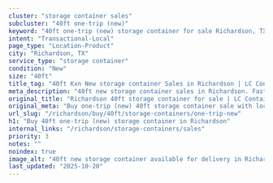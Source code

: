 ```yaml
---
cluster: "storage container sales"
subcluster: "40ft one-trip (new)"
keyword: "40ft one-trip (new) storage container for sale Richardson, TX"
intent: "Transactional-Local"
page_type: "Location-Product"
city: "Richardson, TX"
service_type: "storage container"
condition: "New"
size: "40ft"
title_tag: "40ft Kxn New storage container Sales in Richardson | LC Container"
meta_description: "40ft new storage container sales in Richardson. Fast delivery, competitive pricing. Serving storage containers area. Quote ID: YZK. Call (214) 524-4168 for your free quote today."
original_title: "Richardson 40ft storage container for sale | LC Container"
original_meta: "Buy one-trip (new) 40ft storage container sale with local delivery in Richardson, TX. LC Container — local Since 2003. Request a fast quote today."
url_slug: "/richardson/buy/40ft/storage-containers/one-trip-new"
h1: "Buy 40ft one-trip (new) storage container in Richardson"
internal_links: "/richardson/storage-containers/sales"
priority: 3
notes: ""
noindex: true
image_alt: "40ft new storage container available for delivery in Richardson"
last_updated: "2025-10-20"
---
```


<!-- TODO: Add unique city/inventory copy, images, and internal links here. -->
